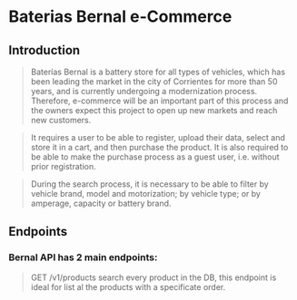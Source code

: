 # Baterias Bernal e-Commerce

## Introduction

> Baterías Bernal is a battery store for all types of vehicles, which has been leading the market in the city of Corrientes for more than 50 years, and is currently undergoing a modernization process. Therefore, e-commerce will be an important part of this process and the owners expect this project to open up new markets and reach new customers.

> It requires a user to be able to register, upload their data, select and store it in a cart, and then purchase the product. It is also required to be able to make the purchase process as a guest user, i.e. without prior registration.

> During the search process, it is necessary to be able to filter by vehicle brand, model and motorization; by vehicle type; or by amperage, capacity or battery brand.

## Endpoints

### Bernal API has 2 main endpoints:

> GET /v1/products search every product in the DB, this endpoint is ideal for list al the products with a specificate order.

